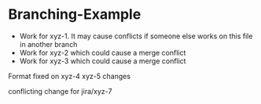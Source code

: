 # Branching-Example

* Work for xyz-1. It may cause conflicts if someone else works on this file in another branch
* Work for xyz-2 which could cause a merge conflict
* Work for xyz-3 which could cause a merge conflict

Format fixed on xyz-4
xyz-5 changes

conflicting change for jira/xyz-7
